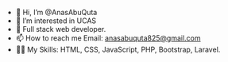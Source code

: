 - 👋 Hi, I’m @AnasAbuQuta
- 👀 I’m interested in UCAS
- 🌱 Full stack web developer.
- 📫 How to reach me Email: anasabuquta825@gmail.com
- 👨‍💻 My Skills: HTML, CSS, JavaScript, PHP, Bootstrap, Laravel.

<!---
AnasAbuQuta/AnasAbuQuta is a ✨ special ✨ repository because its `README.md` (this file) appears on your GitHub profile.
You can click the Preview link to take a look at your changes.
--->
